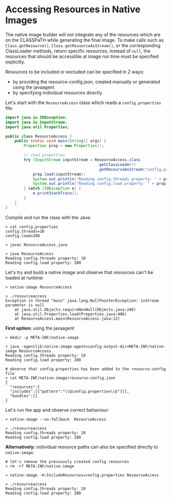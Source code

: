 # Accessing Resources in Native Images

The native image builder will not integrate any of the resources which are on the CLASSPaTH while generating the final image. 
To make calls such as `Class.getResource()`, `Class.getResourceAsStream()`, or the corresponding ClassLoader methods, 
return specific resources, instead of `null`, the resources that should be accessible at image run time must be specified explicitly.

Resources to be included or excluded can be specified in 2 ways:
* by providing the resource-config.json, created manually or generated using the javaagent
* by specifying individual resources directly 

Let's start with the `ResourceAccess` class which reads a `config.properties` file:
```java
import java.io.IOException;
import java.io.InputStream;
import java.util.Properties;

public class ResourceAccess {
    public static void main(String[] args) {
        Properties prop = new Properties();

        // read properties
        try (InputStream inputStream = ResourceAccess.class
                                        .getClassLoader()
                                        .getResourceAsStream("config.properties")) {
            prop.load(inputStream);
            System.out.println("Reading config.threads property: " + prop.getProperty("config.threads"));
            System.out.println("Reading config.load property: " + prop.getProperty("config.load"));
        } catch (IOException e) {
            e.printStackTrace();
        }
    }
}
```

Compile and run the class with the Java:
```shell
> cat config.properties 
config.threads=10
config.load=200

> javac ResourceAccess.java

> java ResourceAccess
Reading config.threads property: 10
Reading config.load property: 200
```

Let's try and build a native image and observe that resources can't be loaded at runtime:
```shell
> native-image ResourceAccess

> ./resourceaccess 
Exception in thread "main" java.lang.NullPointerException: inStream parameter is null
	at java.util.Objects.requireNonNull(Objects.java:246)
	at java.util.Properties.load(Properties.java:406)
	at ResourceAccess.main(ResourceAccess.java:12)
```

**First option:** using the javaagent
```shell
> mkdir -p META-INF/native-image

> java -agentlib:native-image-agent=config-output-dir=META-INF/native-image ResourceAccess
Reading config.threads property: 10
Reading config.load property: 200

# observe that config.properties has been added to the resource-config file
> cat META-INF/native-image/resource-config.json 
{
  "resources":{
  "includes":[{"pattern":"\\Qconfig.properties\\E"}]},
  "bundles":[]
}
```

Let's run the app and observe correct behaviour: 
```shell
> native-image --no-fallback  ResourceAccess

> ./resourceaccess 
Reading config.threads property: 10
Reading config.load property: 200
```

**Alternatively:** individual resource paths can also be specified directly to `native-image`:
```shell
# let's remove the previously created config resources
> rm -rf META-INF/native-image

> native-image -H:IncludeResources=config.properties ResourceAccess

> ./resourceaccess 
Reading config.threads property: 10
Reading config.load property: 200
```
